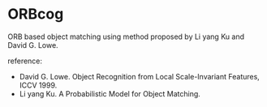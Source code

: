 # ORBcog
ORB based object matching using method proposed by Li yang Ku and David G. Lowe.

reference:
- David G. Lowe. Object Recognition from Local Scale-Invariant Features, ICCV 1999.
- Li yang Ku. A Probabilistic Model for Object Matching.

